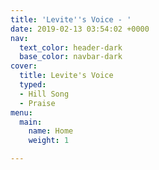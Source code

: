```yaml
---
title: 'Levite''s Voice - '
date: 2019-02-13 03:54:02 +0000
nav:
  text_color: header-dark
  base_color: navbar-dark
cover:
  title: Levite's Voice
  typed:
  - Hill Song
  - Praise
menu:
  main:
    name: Home
    weight: 1

---
```

